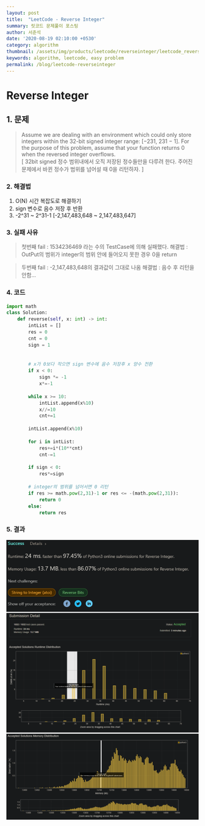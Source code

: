 ```yaml
---
layout: post
title:  "LeetCode - Reverse Integer"
summary: 릿코드 문제풀이 포스팅
author: 서준석
date: '2020-08-19 02:10:00 +0530'
category: algorithm
thumbnail: /assets/img/products/leetcode/reverseinteger/leetcode_reverseinteger.png
keywords: algorithm, leetcode, easy problem
permalink: /blog/leetcode-reverseinteger
---
```

# Reverse Integer

## 1. 문제
>Assume we are dealing with an environment which could only store integers within the 32-bit signed integer range: [−231,  231 − 1]. For the purpose of this problem, assume that your function returns 0 when the reversed integer overflows.<br/>[ 32bit signed 정수 범위내에서 오직 저장된 정수들만을 다루려 한다. 주어진 문제에서 바뀐 정수가 범위를 넘어설 때 0을 리턴하자. ]


### 2. 해결법
1. O(N) 시간 복잡도로 해결하기
2. sign 변수로 음수 저장 후 반환
3. -2^31 ~ 2^31-1 [-2,147,483,648 ~ 2,147,483,647]

### 3. 실패 사유
>첫번째 fail : 1534236469 라는 수의 TestCase에 의해 실패했다.
해결법 : OutPut의 범위가 integer의 범위 안에 들어오지 못한 경우 0을 return

>두번째 fail : -2,147,483,648의 결과값이 그대로 나옴
해결법 : 음수 후 리턴을 안함...


### 4. 코드
```python
import math
class Solution:
    def reverse(self, x: int) -> int:
        intList = []
        res = 0
        cnt = 0
        sign = 1
        
                
        # x가 0보다 작으면 sign 변수에 음수 저장후 x 양수 전환
        if x < 0:
            sign *= -1
            x*=-1
            
        while x >= 10:
            intList.append(x%10)
            x//=10
            cnt+=1
            
        intList.append(x%10)

        for i in intList:
            res+=i*(10**cnt)
            cnt-=1
        
        if sign < 0:
            res*=sign
        
        # integer의 범위를 넘어서면 0 리턴
        if res >= math.pow(2,31)-1 or res <= -(math.pow(2,31)):
            return 0
        else:
            return res
```

### 5. 결과
![ReverseInteger결과1](../assets/img/products/leetcode/reverseinteger/leetcode_reverseinteger_result1.png)
![ReverseInteger결과2](../assets/img/products/leetcode/reverseinteger/leetcode_reverseinteger_result2.png)
![ReverseInteger결과3](../assets/img/products/leetcode/reverseinteger/leetcode_reverseinteger_result3.png)
